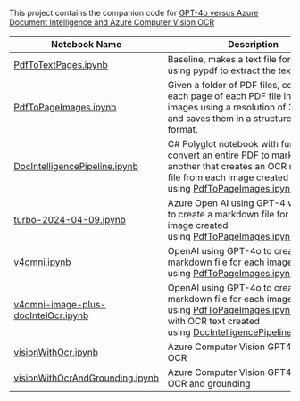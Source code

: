 This project contains the companion code for [GPT-4o versus Azure Document Intelligence and Azure Computer Vision OCR](../Journal/IngestingPdfContent.html)

| Notebook Name                                                                                                                                                          | Description                                                                                                                                                                                                                                                                                                                                                                                                           |
| ---------------------------------------------------------------------------------------------------------------------------------------------------------------------- | ------------------------------------------------------------------------------------------------------------------------------------------------------------------------------------------------------------------------------------------------------------------------------------------------------------------------------------------------------------------------------------------------------------------------------------------------- |
| [PdfToTextPages.ipynb](https://github.com/douglasware/ElumenotionSite/tree/master/Projects/PdfToMarkdownAndQaPairs/PdfToTextPages.ipynb)                               | Baseline, makes a text file for each page using pypdf to extract the text                                                                                                                                                                                                                                                                                                                                                                         |
| [PdfToPageImages.ipynb](https://github.com/douglasware/ElumenotionSite/tree/master/Projects/PdfToMarkdownAndQaPairs/PdfToPageImages.ipynb)                             | Given a folder of PDF files, converts each page of each PDF file into JPEG images using a resolution of 300 dpi, and saves them in a structured directory format.                                                                                                                                                                                                                                                                                 |
| [DocIntelligencePipeline.ipynb](https://github.com/douglasware/ElumenotionSite/tree/master/Projects/PdfToMarkdownAndQaPairs/DocIntelligencePipeline.ipynb)             | C# Polyglot notebook with functions to convert an entire PDF to markdown and another that creates an OCR markdown file from each image created using [PdfToPageImages.ipynb](https://github.com/douglasware/ElumenotionSite/tree/master/Projects/PdfToMarkdownAndQaPairs/PdfToPageImages.ipynb)                                                                                                                                                   |
| [turbo-2024-04-09.ipynb](https://github.com/douglasware/ElumenotionSite/tree/master/Projects/PdfToMarkdownAndQaPairs/turbo-2024-04-09.ipynb)                           | Azure Open AI using GPT-4 with vision to create a markdown file for each image created using [PdfToPageImages.ipynb](https://github.com/douglasware/ElumenotionSite/tree/master/Projects/PdfToMarkdownAndQaPairs/PdfToPageImages.ipynb)                                                                                                                                                                                                           |
| [v4omni.ipynb](https://github.com/douglasware/ElumenotionSite/tree/master/Projects/PdfToMarkdownAndQaPairs/v4omni.ipynb)                                               | OpenAI using GPT-4o to create a markdown file for each image created using [PdfToPageImages.ipynb](https://github.com/douglasware/ElumenotionSite/tree/master/Projects/PdfToMarkdownAndQaPairs/PdfToPageImages.ipynb)                                                                                                                                                                                                                             |
| [v4omni-image-plus-docIntelOcr.ipynb](https://github.com/douglasware/ElumenotionSite/tree/master/Projects/PdfToMarkdownAndQaPairs/v4omni-image-plus-docIntelOcr.ipynb) | OpenAI using GPT-4o to create a markdown file for each image created using [PdfToPageImages.ipynb](https://github.com/douglasware/ElumenotionSite/tree/master/Projects/PdfToMarkdownAndQaPairs/PdfToPageImages.ipynb) grounded with OCR text created using [DocIntelligencePipeline.ipynb](https://github.com/douglasware/ElumenotionSite/tree/master/Projects/PdfToMarkdownAndQaPairs/DocIntelligencePipeline.ipynb)                             |
| [visionWithOcr.ipynb](https://github.com/douglasware/ElumenotionSite/tree/master/Projects/PdfToMarkdownAndQaPairs/visionWithOcr.ipynb)                                 | Azure Computer Vision GPT4-Vision OCR                                                                                                                                                                                                                                                                                                                                                                                                             |
| [visionWithOcrAndGrounding.ipynb](https://github.com/douglasware/ElumenotionSite/tree/master/Projects/PdfToMarkdownAndQaPairs/visionWithOcrAndGrounding.ipynb)         | Azure Computer Vision GPT4-Vision OCR and grounding                                                                                                                                                                                                                                                                                                                                                                                               |
